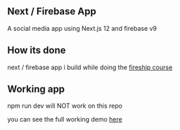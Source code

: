 ## Next / Firebase App

A social media app using Next.js 12 and firebase v9 


## How its done

next / firebase app i build while doing the [fireship course](https://fireship.io/courses/react-next-firebase/)


## Working app

npm run dev will NOT work on this repo

you can see the full working demo [here](https://first-next-app-44xwkmzi9-joaocardoso00.vercel.app/)